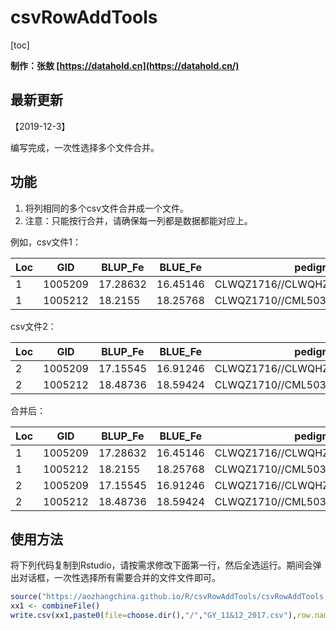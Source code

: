 # csvRowAddTools

[toc]

**制作：张敖 [https://datahold.cn](https://datahold.cn/)**

## 最新更新

【2019-12-3】

编写完成，一次性选择多个文件合并。

## 功能

1. 将列相同的多个csv文件合并成一个文件。
2. 注意：只能按行合并，请确保每一列都是数据都能对应上。

例如，csv文件1：

| Loc  | GID     | BLUP_Fe  | BLUE_Fe  | pedigree                       |
| ---- | ------- | -------- | -------- | ------------------------------ |
| 1    | 1005209 | 17.28632 | 16.45146 | CLWQZ1716//CLWQHZN19/CLWQHZN77 |
| 1    | 1005212 | 18.2155  | 18.25768 | CLWQZ1710//CML503/CML557       |

csv文件2：

| Loc  | GID     | BLUP_Fe  | BLUE_Fe  | pedigree                       |
| ---- | ------- | -------- | -------- | ------------------------------ |
| 2    | 1005209 | 17.15545 | 16.91246 | CLWQZ1716//CLWQHZN19/CLWQHZN77 |
| 2    | 1005212 | 18.48736 | 18.59424 | CLWQZ1710//CML503/CML557       |

合并后：

| Loc  | GID     | BLUP_Fe  | BLUE_Fe  | pedigree                       |
| ---- | ------- | -------- | -------- | ------------------------------ |
| 1    | 1005209 | 17.28632 | 16.45146 | CLWQZ1716//CLWQHZN19/CLWQHZN77 |
| 1    | 1005212 | 18.2155  | 18.25768 | CLWQZ1710//CML503/CML557       |
| 2    | 1005209 | 17.15545 | 16.91246 | CLWQZ1716//CLWQHZN19/CLWQHZN77 |
| 2    | 1005212 | 18.48736 | 18.59424 | CLWQZ1710//CML503/CML557       |

## 使用方法

将下列代码复制到Rstudio，请按需求修改下面第一行，然后全选运行。期间会弹出对话框，一次性选择所有需要合并的文件文件即可。

```r
source("https://aozhangchina.github.io/R/csvRowAddTools/csvRowAddTools.r")   # 加载程序文件，需要联网
xx1 <- combineFile()
write.csv(xx1,paste0(file=choose.dir(),"/","GY_11&12_2017.csv"),row.names = F)   #? 请修改【GY_11&12_2017.csv】为你自己的文件名。
```

